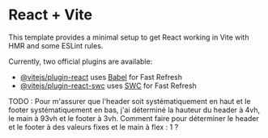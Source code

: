 # React + Vite

This template provides a minimal setup to get React working in Vite with HMR and some ESLint rules.

Currently, two official plugins are available:

- [@vitejs/plugin-react](https://github.com/vitejs/vite-plugin-react/blob/main/packages/plugin-react/README.md) uses [Babel](https://babeljs.io/) for Fast Refresh
- [@vitejs/plugin-react-swc](https://github.com/vitejs/vite-plugin-react-swc) uses [SWC](https://swc.rs/) for Fast Refresh

TODO : 
    Pour m'assurer que l'header soit systématiquement en haut
    et le footer systématiquement en bas, 
    j'ai déterminé la hauteur du header à 4vh, le main à 93vh
    et le footer à 3vh.
    Comment faire pour déterminer le header et le footer à des valeurs fixes
    et le main à flex : 1 ?
